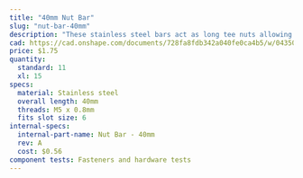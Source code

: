 ```yaml
---
title: "40mm Nut Bar"
slug: "nut-bar-40mm"
description: "These stainless steel bars act as long tee nuts allowing M5 screws to securely hold plates, brackets, and other components to a v-slot extrusion."
cad: https://cad.onshape.com/documents/728fa8fdb342a040fe0ca4b5/w/0435033a7c78b02e71d0f721/e/365a491364db5649e674aa33?configuration=List_iC4WP71dhggBbB%3D_20mm&renderMode=0&uiState=6255074c50f84e1a8d3b8204
price: $1.75
quantity:
  standard: 11
  xl: 15
specs:
  material: Stainless steel
  overall length: 40mm
  threads: M5 x 0.8mm
  fits slot size: 6
internal-specs:
  internal-part-name: Nut Bar - 40mm
  rev: A
  cost: $0.56
component tests: Fasteners and hardware tests
---
```

